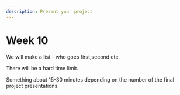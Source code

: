 ```yaml
---
description: Present your project
---
```


# Week 10

We will make a list - who goes first,second etc.

There will be a hard time limit.

Something about 15-30 minutes depending on the number of the final project presentations.&#x20;

